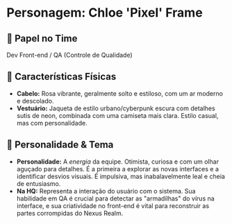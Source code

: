 # Personagem: Chloe 'Pixel' Frame

## 🎯 Papel no Time
Dev Front-end / QA (Controle de Qualidade)

## 🎨 Características Físicas
* **Cabelo:** Rosa vibrante, geralmente solto e estiloso, com um ar moderno e descolado.
* **Vestuário:** Jaqueta de estilo urbano/cyberpunk escura com detalhes sutis de neon, combinada com uma camiseta mais clara. Estilo casual, mas com personalidade.

## 🧠 Personalidade & Tema
* **Personalidade:** A *energia* da equipe. Otimista, curiosa e com um olhar aguçado para detalhes. É a primeira a explorar as novas interfaces e a identificar desvios visuais. É impulsiva, mas inabalavelmente leal e cheia de entusiasmo.
* **Na HQ:** Representa a interação do usuário com o sistema. Sua habilidade em QA é crucial para detectar as "armadilhas" do vírus na interface, e sua criatividade no front-end é vital para reconstruir as partes corrompidas do Nexus Realm.
